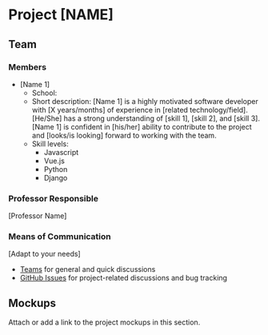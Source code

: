 # Project [NAME]

## Team

### Members
- [Name 1]
  - School:
  - Short description: [Name 1] is a highly motivated software developer with [X years/months] of experience in [related technology/field]. [He/She] has a strong understanding of [skill 1], [skill 2], and [skill 3]. [Name 1] is confident in [his/her] ability to contribute to the project and [looks/is looking] forward to working with the team.
  - Skill levels:
    - Javascript
    - Vue.js
    - Python
    - Django
    

### Professor Responsible
[Professor Name]

### Means of Communication
[Adapt to your needs]
- [Teams](https://teams.microsoft.com/l/team/19%3ajm4VyNKKk_l-duXbNetcjXE8cco0EGKKDD_oz2Pl5DQ1%40thread.tacv2/conversations?groupId=75ea3a7c-2843-4595-b17b-289de91de09e&tenantId=a372f724-c0b2-4ea0-abfb-0eb8c6f84e40) for general and quick discussions
- [GitHub Issues](https://github.com/heg-interschool/project-[groupename]/issues) for project-related discussions and bug tracking

## Mockups

Attach or add a link to the project mockups in this section.

